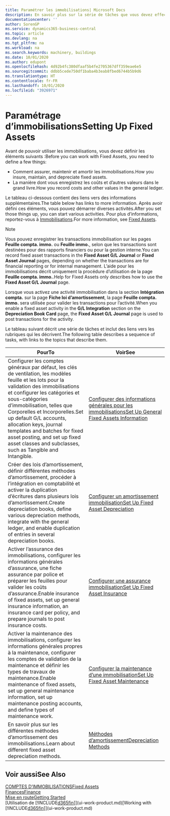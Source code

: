 ```yaml
---
title: Paramétrer les immobilisations| Microsoft Docs
description: En savoir plus sur la série de tâches que vous devez effectuer pour configurer les immobilisations, telles que les machines ou les bâtiments.
documentationcenter: ''
author: SorenGP
ms.service: dynamics365-business-central
ms.topic: article
ms.devlang: na
ms.tgt_pltfrm: na
ms.workload: na
ms.search.keywords: machinery, buildings
ms.date: 10/01/2020
ms.author: edupont
ms.openlocfilehash: 4d92b4fc380dfaaf5b4fe2705367dff359eae6e5
ms.sourcegitcommit: ddbb5cede750df1baba4b3eab8fbed6744b5b9d6
ms.translationtype: HT
ms.contentlocale: fr-FR
ms.lasthandoff: 10/01/2020
ms.locfileid: "3926971"
---
```

# <a name="setting-up-fixed-assets"></a><span data-ttu-id="454d3-103">Paramétrage d’immobilisations</span><span class="sxs-lookup"><span data-stu-id="454d3-103">Setting Up Fixed Assets</span></span>
<span data-ttu-id="454d3-104">Avant de pouvoir utiliser les immobilisations, vous devez définir les éléments suivants :</span><span class="sxs-lookup"><span data-stu-id="454d3-104">Before you can work with Fixed Assets, you need to define a few things:</span></span>  

* <span data-ttu-id="454d3-105">Comment assurer, maintenir et amortir les immobilisations.</span><span class="sxs-lookup"><span data-stu-id="454d3-105">How you insure, maintain, and depreciate fixed assets.</span></span>  
* <span data-ttu-id="454d3-106">La manière dont vous enregistrez les coûts et d’autres valeurs dans le grand livre.</span><span class="sxs-lookup"><span data-stu-id="454d3-106">How you record costs and other values in the general ledger.</span></span>  

<span data-ttu-id="454d3-107">Le tableau ci-dessous contient des liens vers des informations supplémentaires.</span><span class="sxs-lookup"><span data-stu-id="454d3-107">The table below has links to more information.</span></span> <span data-ttu-id="454d3-108">Après avoir défini ces éléments, vous pouvez démarrer diverses activités.</span><span class="sxs-lookup"><span data-stu-id="454d3-108">After you set those things up, you can start various activities.</span></span> <span data-ttu-id="454d3-109">Pour plus d’informations, reportez-vous à [Immobilisations](fa-manage.md).</span><span class="sxs-lookup"><span data-stu-id="454d3-109">For more information, see [Fixed Assets](fa-manage.md).</span></span>  

> [!NOTE]  
>   <span data-ttu-id="454d3-110">Vous pouvez enregistrer les transactions immobilisation sur les pages **Feuille compta. immo.** ou **Feuille immo.**, selon que les transactions sont destinées pour des rapports financiers ou pour la gestion interne.</span><span class="sxs-lookup"><span data-stu-id="454d3-110">You can record fixed asset transactions in the **Fixed Asset G/L Journal** or **Fixed Asset Journal** pages, depending on whether the transactions are for financial reporting or for internal management.</span></span> <span data-ttu-id="454d3-111">L’aide pour les immobilisations décrit uniquement la procédure d’utilisation de la page **Feuille compta. immo.**.</span><span class="sxs-lookup"><span data-stu-id="454d3-111">Help for Fixed Assets only describes how to use the **Fixed Asset G/L Journal** page.</span></span>  

<span data-ttu-id="454d3-112">Lorsque vous activez une activité immobilisation dans la section **Intégration compta.** sur la page **Fiche loi d’amortissement**, la page **Feuille compta. immo.** sera utilisée pour valider les transactions pour l’activité.</span><span class="sxs-lookup"><span data-stu-id="454d3-112">When you enable a fixed asset activity in the **G/L Integration** section on the **Depreciation Book Card** page, the **Fixed Asset G/L Journal** page is used to post transactions for the activity.</span></span>

<span data-ttu-id="454d3-113">Le tableau suivant décrit une série de tâches et inclut des liens vers les rubriques qui les décrivent.</span><span class="sxs-lookup"><span data-stu-id="454d3-113">The following table describes a sequence of tasks, with links to the topics that describe them.</span></span>  

| <span data-ttu-id="454d3-114">Pour</span><span class="sxs-lookup"><span data-stu-id="454d3-114">To</span></span> | <span data-ttu-id="454d3-115">Voir</span><span class="sxs-lookup"><span data-stu-id="454d3-115">See</span></span> |
| --- | --- |
| <span data-ttu-id="454d3-116">Configurer les comptes généraux par défaut, les clés de ventilation, les modèles feuille et les lots pour la validation des immobilisations et configurer les catégories et sous-catégories d’immobilisation, telles que Corporelles et Incorporelles.</span><span class="sxs-lookup"><span data-stu-id="454d3-116">Set up default G/L accounts, allocation keys, journal templates and batches for fixed asset posting, and set up fixed asset classes and subclasses, such as Tangible and Intangible.</span></span> |[<span data-ttu-id="454d3-117">Configurer des informations générales pour les immobilisations</span><span class="sxs-lookup"><span data-stu-id="454d3-117">Set Up General Fixed Assets Information</span></span>](fa-how-setup-general.md) |
| <span data-ttu-id="454d3-118">Créer des lois d’amortissement, définir différentes méthodes d’amortissement, procéder à l’intégration en comptabilité et activer la duplication d’écritures dans plusieurs lois d’amortissement.</span><span class="sxs-lookup"><span data-stu-id="454d3-118">Create depreciation books, define various depreciation methods, integrate with the general ledger, and enable duplication of entries in several depreciation books.</span></span> |[<span data-ttu-id="454d3-119">Configurer un amortissement immobilisation</span><span class="sxs-lookup"><span data-stu-id="454d3-119">Set Up Fixed Asset Depreciation</span></span>](fa-how-setup-depreciation.md) |
| <span data-ttu-id="454d3-120">Activer l’assurance des immobilisations, configurer les informations générales d’assurance, une fiche assurance par police et préparer les feuilles pour valider les coûts d’assurance.</span><span class="sxs-lookup"><span data-stu-id="454d3-120">Enable insurance of fixed assets, set up general insurance information, an insurance card per policy, and prepare journals to post insurance costs.</span></span> |[<span data-ttu-id="454d3-121">Configurer une assurance immobilisation</span><span class="sxs-lookup"><span data-stu-id="454d3-121">Set Up Fixed Asset Insurance</span></span>](fa-how-setup-insurance.md) |
| <span data-ttu-id="454d3-122">Activer la maintenance des immobilisations, configurer les informations générales propres à la maintenance, configurer les comptes de validation de la maintenance et définir les types de travaux de maintenance.</span><span class="sxs-lookup"><span data-stu-id="454d3-122">Enable maintenance of fixed assets, set up general maintenance information, set up maintenance posting accounts, and define types of maintenance work.</span></span> |[<span data-ttu-id="454d3-123">Configurer la maintenance d’une immobilisation</span><span class="sxs-lookup"><span data-stu-id="454d3-123">Set Up Fixed Asset Maintenance</span></span>](fa-how-setup-maintenance.md) |
| <span data-ttu-id="454d3-124">En savoir plus sur les différentes méthodes d’amortissement des immobilisations.</span><span class="sxs-lookup"><span data-stu-id="454d3-124">Learn about different fixed asset depreciation methods.</span></span> |[<span data-ttu-id="454d3-125">Méthodes d’amortissement</span><span class="sxs-lookup"><span data-stu-id="454d3-125">Depreciation Methods</span></span>](fa-depreciation-methods.md) |

## <a name="see-also"></a><span data-ttu-id="454d3-126">Voir aussi</span><span class="sxs-lookup"><span data-stu-id="454d3-126">See Also</span></span>
[<span data-ttu-id="454d3-127">COMPTES D’IMMOBILISATIONS</span><span class="sxs-lookup"><span data-stu-id="454d3-127">Fixed Assets</span></span>](fa-manage.md)  
[<span data-ttu-id="454d3-128">Finances</span><span class="sxs-lookup"><span data-stu-id="454d3-128">Finance</span></span>](finance.md)  
[<span data-ttu-id="454d3-129">Mise en route</span><span class="sxs-lookup"><span data-stu-id="454d3-129">Getting Started</span></span>](product-get-started.md)  
<span data-ttu-id="454d3-130">[Utilisation de [!INCLUDE[d365fin](includes/d365fin_md.md)]](ui-work-product.md)</span><span class="sxs-lookup"><span data-stu-id="454d3-130">[Working with [!INCLUDE[d365fin](includes/d365fin_md.md)]](ui-work-product.md)</span></span>
